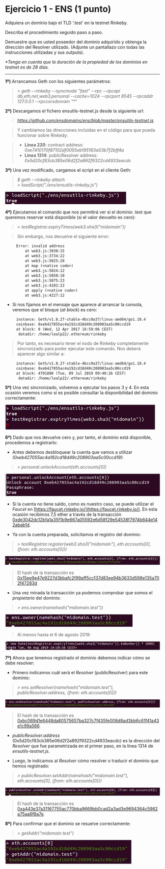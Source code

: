 # Ejercicio 1 - ENS (1 punto)

Adquiera un dominio bajo el TLD ‘.test’ en la testnet Rinkeby.  

Describa el procedimiento seguido paso a paso.  

Demuestre que es usted poseedor del dominio adquirido y obtenga la dirección del Resolver utilizado. (Adjunte un pantallazo con todas las instrucciones utilizadas y sus outputs).  

_*Tenga en cuenta que la duración de la propiedad de los dominios en testnet es de 28 días._

---

**1º)** Arrancamos Geth con los siguientes parámetros:
> _> geth --rinkeby --syncmode "fast" --rpc --rpcapi db,eth,net,web3,personal --cache=1024 --rpcport 8545 --rpcaddr 127.0.0.1 --rpccorsdomain "*"_

**2º)** Descargamos el fichero ensutils-testnet.js desde la siguiente url:

> _https://github.com/ensdomains/ens/blob/master/ensutils-testnet.js_

> Y cambiamos las direcciones incluidas en el código para que pueda funcionar sobre Rinkedy:

> - **Línea 220**: contract address: _0xe7410170f87102df0055eb195163a03b7f2bff4a_
> - **Línea 1314**: publicResolver address: _0x5d20cf83cb385e06d2f2a892f9322cd4933eacdc_

**3º)** Una vez modificado, cargamos el script en el cliente Geth:

> _$ geth --rinkeby attach_  
> _> loadScript("./ens/ensutils-rinkeby.js")_  

![./images/Screenshot_1.jpg](./images/Screenshot_1.jpg)

**4º)** Ejecutamos el comando que nos permitirá ver si el dominio .test que queremos reservar está disponible (si el valor devuelto es cero):

> _> testRegistrar.expiryTimes(web3.sha3("midomain"))_

>Sin embargo, nos devuelve el siguiente error:
````
     Error: invalid address
         at web3.js:3930:15
         at web3.js:3734:22
         at web3.js:5025:28
         at map (<native code>)
         at web3.js:5024:12
         at web3.js:5050:18
         at web3.js:5075:23
         at web3.js:4102:22
         at apply (<native code>)
         at web3.js:4227:12
````	 

* Si nos fijamos en el mensaje que aparece al arrancar la consola, veremos que el bloque (_at block_) es cero:
````
     instance: Geth/v1.8.27-stable-4bcc0a37/linux-amd64/go1.10.4  
     coinbase: 0xeb427055ac4a192cd18d49c208903aa5c00ccd19  
     at block: 0 (Wed, 12 Apr 2017 16:59:06 CEST)  
      datadir: /home/lealp22/.ethereum/rinkeby  
```` 
>Por tanto, es necesario tener el nodo de Rinkeby completamente sincronizado para poder ejecutar este comando. Nos deberá aparecer algo similar a:
````
     instance: Geth/v1.8.27-stable-4bcc0a37/linux-amd64/go1.10.4  
     coinbase: 0xeb427055ac4a192cd18d49c208903aa5c00ccd19  
     at block: 4701880 (Tue, 09 Jul 2019 09:40:26 CEST)  
      datadir: /home/lealp22/.ethereum/rinkeby  
````
**5º)** Una vez sincronizado, volvemos a ejecutar los pasos 3 y 4. En esta ocasión veremos como sí es posible consultar la disponibilidad del dominio correctamente:

![./images/Screenshot_2.jpg](./images/Screenshot_2.jpg)

**6º)** Dado que nos devuelve cero y, por tanto, el dominio está disponible, procedemos a registrarlo: 

* Antes debemos desbloquear la cuenta que vamos a utilizar _(0xeb427055ac4a192cd18d49c208903aa5c00ccd19)_:

> _> personal.unlockAccount(eth.accounts[0])_

![./images/Screenshot_3.jpg](./images/Screenshot_3.jpg)

* Si la cuenta no tiene saldo, como es nuestro caso, se puede utilizar el _Faucet_ en [https://faucet.rinkeby.io/](https://faucet.rinkeby.io/). En esta ocasión recibimos 7,5 ether a través de la transacción [0xde3042dc12bfa1a35f1b9e667a05592e6d58f29e54538f7974b644e142abab1d](https://rinkeby.etherscan.io/tx/0xde3042dc12bfa1a35f1b9e667a05592e6d58f29e54538f7974b644e142abab1d).  

- Ya con la cuenta preparada, solicitamos el registro del dominio:

> _> testRegistrar.register(web3.sha3("midomain"), eth.accounts[0], {from: eth.accounts[0]})_

![./images/Screenshot_4.jpg](./images/Screenshot_4.jpg)

> El hash de la transacción es [0x15ee9e47e9227d3bbafc2f99aff5cc137d83ee94b3633d598e135a702f47283d](https://rinkeby.etherscan.io/tx/0x15ee9e47e9227d3bbafc2f99aff5cc137d83ee94b3633d598e135a702f47283d)

* Una vez minada la transacción ya podemos comprobar que somos el _propietario_ del dominio:

> _> ens.owner(namehash("midomain.test"))_

![./images/Screenshot_5.jpg](./images/Screenshot_5.jpg)

> Al menos hasta el 6 de agosto 2019:

![./images/Screenshot_6.jpg](./images/Screenshot_6.jpg)

**7º)** Ahora que tenemos registrado el dominio debemos indicar cómo se debe resolver:

* Primero indicamos cuál será el _Resolver_ (publicResolver) para este dominio:

> _> ens.setResolver(namehash("midomain.test"), publicResolver.address, {from: eth.accounts[0]})_

![./images/Screenshot_7.jpg](./images/Screenshot_7.jpg)

> El hash de la transacción es [0xbc069d1e6448da80575657ba327c7f435fe008d8ad3bb6c61f41a43e1c99a566](https://rinkeby.etherscan.io/tx/0xbc069d1e6448da80575657ba327c7f435fe008d8ad3bb6c61f41a43e1c99a566).

* _publicResolver.address_ (0x5d20cf83cb385e06d2f2a892f9322cd4933eacdc) es la dirección del _Resolver_ que fue parametrizada en el primer paso, en la línea 1314 de _ensutils-testnet.js_.

- Luego, le indicamos al _Resolver_ cómo resolver o traducir el dominio que hemos registrado:

> _> publicResolver.setAddr(namehash("midomain.test"), eth.accounts[0], {from: eth.accounts[0]})_

![./images/Screenshot_8.jpg](./images/Screenshot_8.jpg)

> El hash de la transacción es [0xa443e37a31167755ac770bba9669bb0cad2a3ad3e9694364c5962a75aa6f8a7e](https://rinkeby.etherscan.io/tx/0xa443e37a31167755ac770bba9669bb0cad2a3ad3e9694364c5962a75aa6f8a7e).

**8º)** Para confirmar que el dominio se resuelve correctamente:

> _> getAddr("midomain.test")_

![./images/Screenshot_9.jpg](./images/Screenshot_9.jpg)

















